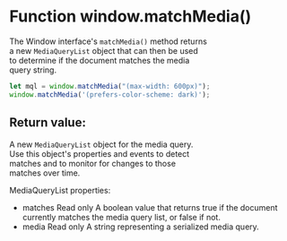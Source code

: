 # Function window.matchMedia()  

The Window interface's `matchMedia()` method returns  
a new `MediaQueryList` object that can then be used  
to determine if the document matches the media  
query string.  

```javascript
let mql = window.matchMedia("(max-width: 600px)");
window.matchMedia('(prefers-color-scheme: dark)');
```

## Return value:  

A new `MediaQueryList` object for the media query.  
Use this object's properties and events to detect  
matches and to monitor for changes to those  
matches over time.  

MediaQueryList properties:  
- matches Read only
  A boolean value that returns true if the 
  document currently matches the media query 
  list, or false if not.
- media Read only
  A string representing a serialized media query.  
